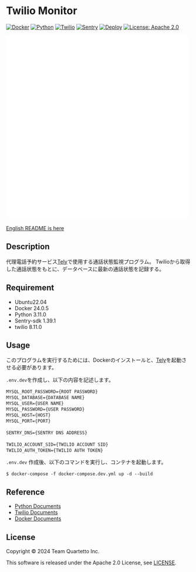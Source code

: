 # Twilio Monitor

[![Docker](https://img.shields.io/badge/Docker-24.0.5-1488C6.svg?logo=docker&style=plastic)](https://www.docker.com/)
[![Python](https://img.shields.io/badge/Python-3.11.0-3776AB.svg?logo=python&style=plastic)](https://www.python.org/)
[![Twilio](https://img.shields.io/badge/-Twilio-F22F46.svg?logo=twilio&style=plastic)](https://www.twilio.com/en-us)
[![Sentry](https://img.shields.io/badge/-Sentry-FB4226.svg?logo=sentry&style=plastic)](https://sentry.io/welcome/)
[![Deploy](https://github.com/crab85193/twilio-monitor/actions/workflows/deploy.yml/badge.svg)](https://github.com/crab85193/twilio-monitor/actions/workflows/deploy.yml)
[![License: Apache 2.0](https://img.shields.io/badge/License-Apache2.0-blue.svg)](https://www.apache.org/licenses/LICENSE-2.0)

![logo](./docs/img/logo-w.png)

[English README is here](./README.md)

## Description
代理電話予約サービス[Tely](https://github.com/crab85193/Tely)で使用する通話状態監視プログラム。
Twilioから取得した通話状態をもとに、データベースに最新の通話状態を記録する。

## Requirement
- Ubuntu22.04
- Docker 24.0.5
- Python 3.11.0
- Sentry-sdk 1.39.1
- twilio 8.11.0

## Usage
このプログラムを実行するためには、Dockerのインストールと、[Tely](https://github.com/crab85193/Tely)を起動させる必要があります。

`.env.dev`を作成し、以下の内容を記述します。

```
MYSQL_ROOT_PASSWORD={ROOT PASSWORD}
MYSQL_DATABASE={DATABASE NAME}
MYSQL_USER={USER NAME}
MYSQL_PASSWORD={USER PASSWORD}
MYSQL_HOST={HOST}
MYSQL_PORT={PORT}

SENTRY_DNS={SENTRY DNS ADDRESS}

TWILIO_ACCOUNT_SID={TWILIO ACCOUNT SID}
TWILIO_AUTH_TOKEN={TWILIO AUTH TOKEN}

```

`.env.dev` 作成後、以下のコマンドを実行し、コンテナを起動します。

```
$ docker-compose -f docker-compose.dev.yml up -d --build
```

## Reference

- [Python Documents](https://docs.python.org/3.11/)
- [Twilio Documents](https://www.twilio.com/docs)
- [Docker Documents](https://docs.docker.com/)

## License
Copyright © 2024 Team Quartetto Inc.

This software is released under the Apache 2.0 License, see [LICENSE](./LICENSE).
